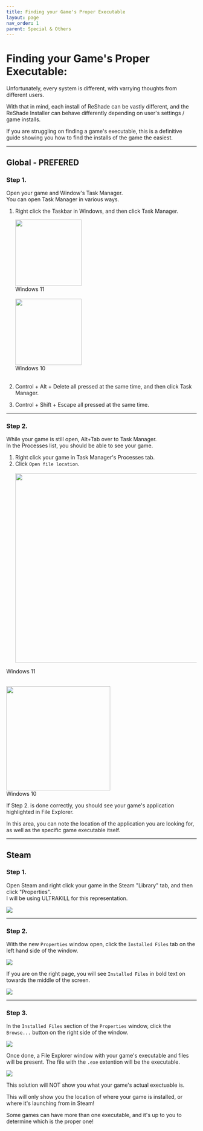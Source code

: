 ```yaml
---
title: Finding your Game's Proper Executable
layout: page
nav_order: 1
parent: Special & Others
---
```


# Finding your Game's Proper Executable:

Unfortunately, every system is different, with varrying thoughts from different users.

With that in mind, each install of ReShade can be vastly different, and the ReShade Installer can behave differently depending on user's settings / game installs.

If you are struggling on finding a game's executable, this is a definitive guide showing you how to find the installs of the game the easiest.

----------------

## Global - PREFERED

### Step 1.
Open your game and Window's Task Manager.<br>
You can open Task Manager in various ways.<br>

1. Right click the Taskbar in Windows, and then click Task Manager.<br>
    <div class="figure">
    <img src="./images/finding_game_executable/right_click_taskbar_global.png" width="175px"/><br>
    Windows 11<br><br>
    <div class="figure">
    <img src="./images/finding_game_executable/right_click_taskbar_global_win10.png" width="175px"/><br>
    Windows 10<br><br>

2. Control + Alt + Delete all pressed at the same time, and then click Task Manager.
3. Control + Shift + Escape all pressed at the same time.

----------------

### Step 2.
While your game is still open, Alt+Tab over to Task Manager.<br>
In the Processes list, you should be able to see your game.<br>

1. Right click your game in Task Manager's Processes tab.
2. Click `Open file location`.<br><br>
    <div class="figure">
    <img src="./images/finding_game_executable/processes_task_manager_game_right_click_global.png" width="500px"/><br>
Windows 11<br><br>
    <div class="figure">
    <img src="./images/finding_game_executable/processes_task_manager_game_right_click_global_win10.png" width="275px"/><br>
Windows 10<br>

If Step 2. is done correctly, you should see your game's application highlighted in File Explorer.

In this area, you can note the location of the application you are looking for, as well as the specific game executable itself.

----------------

## Steam

### Step 1.
Open Steam and right click your game in the Steam "Library" tab, and then click "Properties".<br>
I will be using ULTRAKILL for this representation.
<div class="figure">
<img src="./images/finding_game_executable/right_click_game_steam.png" class="autosize"/>
</div>

----------------

### Step 2.
With the new `Properties` window open, click the `Installed Files` tab on the left hand side of the window.
<div class="figure">
<img src="./images/finding_game_executable/click_installed_files_tab_steam.png"  class="autosize"/>
</div>

If you are on the right page, you will see `Installed Files` in bold text on towards the middle of the screen.
<div class="figure">
<img src="./images/finding_game_executable/installed_files_tab_steam.png"  class="autosize"/>
</div>

----------------

### Step 3.
In the `Installed Files` section of the `Properties` window, click the `Browse...` button on the right side of the window.
<div class="figure">
<img src="./images/finding_game_executable/click_browse_steam.png"  class="autosize"/>
</div>

Once done, a File Explorer window with your game's executable and files will be present. The file with the `.exe` extention will be the executable.
<div class="figure">
<img src="./images/finding_game_executable/game_file_explorer_steam.png"  class="autosize"/>
</div>

This solution will NOT show you what your game's actual exectuable is.

This will only show you the location of where your game is installed, or where it's launching from in Steam!

Some games can have more than one executable, and it's up to you to determine which is the proper one!